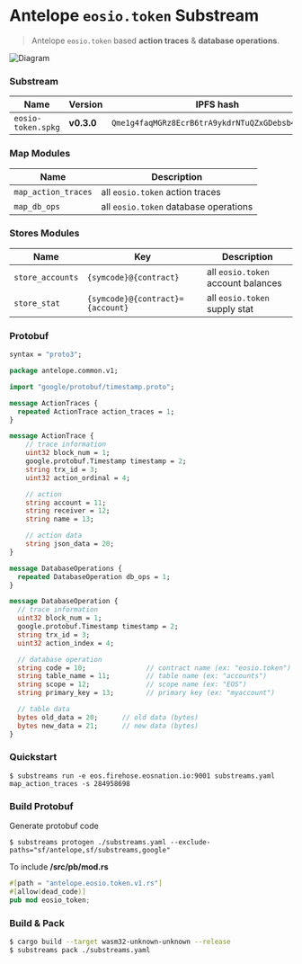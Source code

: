 # Antelope `eosio.token` Substream

> Antelope `eosio.token` based **action traces** & **database operations**.

![Diagram](https://user-images.githubusercontent.com/550895/209873867-aaf32fb8-4fcf-4d5f-8617-e6b804d6fca7.png)

### Substream

| Name                | Version     | IPFS hash |
|---------------------|-------------|-----------|
| `eosio-token.spkg`  | **v0.3.0**  | `Qme1g4faqMGRz8EcrB6trA9ykdrNTuQZxGDebsb4YqMdcZ`

### Map Modules

| Name                  | Description
|-----------------------|--------------------------------------|
| `map_action_traces`   | all `eosio.token` action traces
| `map_db_ops`          | all `eosio.token` database operations

### Stores Modules

| Name             | Key                              |  Description
|------------------|----------------------------------|-------------------------------------|
| `store_accounts` | `{symcode}@{contract}`           |  all `eosio.token` account balances
| `store_stat`     | `{symcode}@{contract}={account}` |  all `eosio.token` supply stat

### Protobuf

```proto
syntax = "proto3";

package antelope.common.v1;

import "google/protobuf/timestamp.proto";

message ActionTraces {
  repeated ActionTrace action_traces = 1;
}

message ActionTrace {
    // trace information
    uint32 block_num = 1;
    google.protobuf.Timestamp timestamp = 2;
    string trx_id = 3;
    uint32 action_ordinal = 4;

    // action
    string account = 11;
    string receiver = 12;
    string name = 13;

    // action data
    string json_data = 20;
}

message DatabaseOperations {
  repeated DatabaseOperation db_ops = 1;
}

message DatabaseOperation {
  // trace information
  uint32 block_num = 1;
  google.protobuf.Timestamp timestamp = 2;
  string trx_id = 3;
  uint32 action_index = 4;

  // database operation
  string code = 10;               // contract name (ex: "eosio.token")
  string table_name = 11;         // table name (ex: "accounts")
  string scope = 12;              // scope name (ex: "EOS")
  string primary_key = 13;        // primary key (ex: "myaccount")

  // table data
  bytes old_data = 20;      // old data (bytes)
  bytes new_data = 21;      // new data (bytes)
}
```

### Quickstart

```
$ substreams run -e eos.firehose.eosnation.io:9001 substreams.yaml map_action_traces -s 284958698
```

### Build Protobuf

Generate protobuf code

```
$ substreams protogen ./substreams.yaml --exclude-paths="sf/antelope,sf/substreams,google"
```

To include **/src/pb/mod.rs**

```rs
#[path = "antelope.eosio.token.v1.rs"]
#[allow(dead_code)]
pub mod eosio_token;
```

### Build & Pack

```bash
$ cargo build --target wasm32-unknown-unknown --release
$ substreams pack ./substreams.yaml
```
